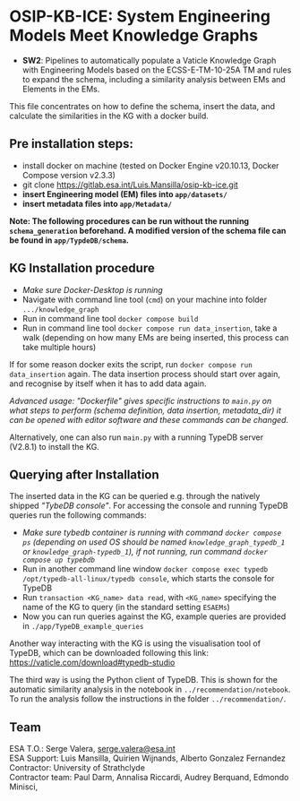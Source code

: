 # OSIP-KB-ICE: System Engineering Models Meet Knowledge Graphs

* **SW2**: Pipelines to automatically populate a Vaticle Knowledge Graph with Engineering Models based on the ECSS-E-TM-10-25A TM 
and rules to expand the schema, including a similarity analysis between EMs and Elements in the EMs.

This file concentrates on how to define the schema, insert the data, and calculate the similarities in the KG with a docker build.

## Pre installation steps:
- install docker on machine (tested on Docker Engine v20.10.13, Docker Compose version v2.3.3)
- git clone https://gitlab.esa.int/Luis.Mansilla/osip-kb-ice.git
- **insert Engineering model (EM) files into `app/datasets/`**
- **insert metadata files into `app/Metadata/`**


**Note: The following procedures can be run without the running `schema_generation` beforehand. A modified version of the schema file can be found in `app/TypdeDB/schema`.** 

## KG Installation procedure 

- *Make sure Docker-Desktop is running*
- Navigate with command line tool (`cmd`) on your machine into folder `.../knowledge_graph`
- Run in command line tool `docker compose build`
- Run in command line tool `docker compose run data_insertion`, take a walk (depending on how many EMs are being inserted, this process can take multiple hours)

If for some reason docker exits the script, run `docker compose run data_insertion` again. The data insertion process should start over again, and recognise by itself when it has to add data again. 

*Advanced usage: "Dockerfile" gives specific instructions to `main.py` on what steps to perform (schema definition, data insertion, metadata_dir) it can be opened with editor software and these commands can be changed.*

Alternatively, one can also run `main.py` with a running TypeDB server (V2.8.1) to install the KG. 

## Querying after Installation

The inserted data in the KG can be queried e.g. through the natively shipped *"TybeDB console"*. 
For accessing the console and running TypeDB queries run the following commands:

- *Make sure tybedb container is running with command `docker compose ps` (depending on used OS should be named `knowledge_graph_typedb_1` or `knowledge_graph-typedb_1`), if not running, run command `docker compose up typebdb`*
- Run in another command line window `docker compose exec typedb /opt/typedb-all-linux/typedb console`, which starts the console for TypeDB
- Run `transaction <KG_name> data read`, with `<KG_name>` specifying the name of the KG to query (in the standard setting `ESAEMs`)
- Now you can run queries against the KG, example queries are provided in `./app/TypeDB_example_queries`

Another way interacting with the KG is using the visualisation tool of TypeDB, which can be downloaded following this link: https://vaticle.com/download#typedb-studio

The third way is using the Python client of TypeDB. This is shown for the automatic similarity analysis in the 
notebook in `../recommendation/notebook`. To run the analysis follow the instructions in the folder `../recommendation/`. 

## Team
ESA T.O.: Serge Valera, serge.valera@esa.int  
ESA Support: Luis Mansilla, Quirien Wijnands,  Alberto Gonzalez Fernandez  
Contractor: University of Strathclyde  
Contractor team: Paul Darm, Annalisa Riccardi, Audrey Berquand, Edmondo Minisci,  


